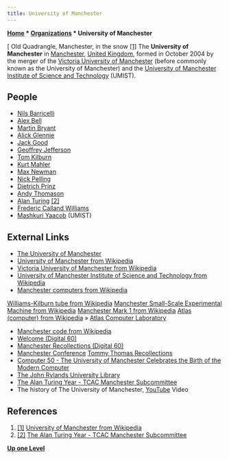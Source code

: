 ```yaml
---
title: University of Manchester
---
```

**[Home](Home "Home") \* [Organizations](Organizations "Organizations") \* University of Manchester**



[ Old Quadrangle, Manchester, in the snow <a id="cite-note-1" href="#cite-ref-1">[1]</a>
The **University of Manchester** in [Manchester](https://en.wikipedia.org/wiki/Manchester), [United Kingdom](https://en.wikipedia.org/wiki/United_Kingdom), formed in October 2004 by the merger of the [Victoria University of Manchester](https://en.wikipedia.org/wiki/Victoria_University_of_Manchester) (before commonly known as the University of Manchester) and the [University of Manchester Institute of Science and Technology](https://en.wikipedia.org/wiki/University_of_Manchester_Institute_of_Science_and_Technology) (UMIST). 



## People


* [Nils Barricelli](Nils_Barricelli "Nils Barricelli")
* [Alex Bell](Alex_Bell "Alex Bell")
* [Martin Bryant](Martin_Bryant "Martin Bryant")
* [Alick Glennie](https://en.wikipedia.org/wiki/Alick_Glennie)
* [Jack Good](Jack_Good "Jack Good")
* [Geoffrey Jefferson](https://en.wikipedia.org/wiki/Geoffrey_Jefferson)
* [Tom Kilburn](https://en.wikipedia.org/wiki/Tom_Kilburn)
* [Kurt Mahler](Mathematician#Mahler "Mathematician")
* [Max Newman](https://en.wikipedia.org/wiki/Max_Newman)
* [Nick Pelling](Nick_Pelling "Nick Pelling")
* [Dietrich Prinz](Dietrich_Prinz "Dietrich Prinz")
* [Andy Thomason](Andy_Thomason "Andy Thomason")
* [Alan Turing](Alan_Turing "Alan Turing") <a id="cite-note-2" href="#cite-ref-2">[2]</a>
* [Frederic Calland Williams](https://en.wikipedia.org/wiki/Frederic_Calland_Williams)
* [Mashkuri Yaacob](index.php?title=Mashkuri_Yaacob&action=edit&redlink=1 "Mashkuri Yaacob (page does not exist)") (UMIST)


## External Links


* [The University of Manchester](http://www.manchester.ac.uk/)
* [University of Manchester from Wikipedia](https://en.wikipedia.org/wiki/University_of_Manchester)
* [Victoria University of Manchester from Wikipedia](https://en.wikipedia.org/wiki/Victoria_University_of_Manchester)
* [University of Manchester Institute of Science and Technology from Wikipedia](https://en.wikipedia.org/wiki/University_of_Manchester_Institute_of_Science_and_Technology)
* [Manchester computers from Wikipedia](https://en.wikipedia.org/wiki/Manchester_computers)


 [Williams-Kilburn tube from Wikipedia](https://en.wikipedia.org/wiki/Williams_tube)
 [Manchester Small-Scale Experimental Machine from Wikipedia](https://en.wikipedia.org/wiki/Manchester_Small-Scale_Experimental_Machine)
 [Manchester Mark 1 from Wikipedia](https://en.wikipedia.org/wiki/Manchester_Mark_1)
 [Atlas (computer) from Wikipedia](https://en.wikipedia.org/wiki/Atlas_%28computer%29) » [Atlas Computer Laboratory](Atlas_Computer_Laboratory "Atlas Computer Laboratory")
* [Manchester code from Wikipedia](https://en.wikipedia.org/wiki/Manchester_code)
* [Welcome (Digital 60)](http://www.digital60.org/)
* [Manchester Recollections (Digital 60)](http://www.digital60.org/about/biographies/tommythomas/manchester_recollections.html)
* [Manchester Conference](http://www.tommythomas.org.uk/Manchester/index.html) [Tommy Thomas Recollections](http://www.tommythomas.org.uk/beeb/lists/general_list.html)
* [Computer 50 - The University of Manchester Celebrates the Birth of the Modern Computer](http://www.computer50.org/)
* [The John Rylands University Library](http://www.library.manchester.ac.uk/)
* [The Alan Turing Year - TCAC Manchester Subcommittee](http://www.mathcomp.leeds.ac.uk/turing2012/give-page.php?32)
* The history of The University of Manchester, [YouTube](https://en.wikipedia.org/wiki/YouTube) Video


 
## References


1. <a id="cite-ref-1" href="#cite-note-1">[1]</a> [University of Manchester from Wikipedia](https://en.wikipedia.org/wiki/University_of_Manchester)
2. <a id="cite-ref-2" href="#cite-note-2">[2]</a> [The Alan Turing Year - TCAC Manchester Subcommittee](http://www.mathcomp.leeds.ac.uk/turing2012/give-page.php?32)

**[Up one Level](Organizations "Organizations")**







 
